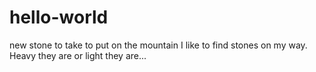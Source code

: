 # hello-world
new stone to take to put on the mountain
I like to find stones on my way. Heavy they are or light they are...
